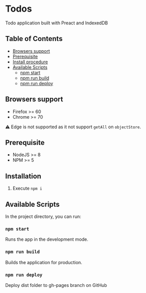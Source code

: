 # Todos

Todo application built with Preact and IndexedDB

## Table of Contents

- [Browsers support](#browsers-support)
- [Prerequisite](#prerequisite)
- [Install procedure](#install-procedure)
- [Available Scripts](#available-scripts)
  - [npm start](#npm-start)
  - [npm run build](#npm-run-build)
  - [npm run deploy](#npm-run-deploy)

## Browsers support

- Firefox >= 60
- Chrome >= 70

:warning: Edge is not supported as it not support `getAll` on `objectStore`.

## Prerequisite

- NodeJS >= 8
- NPM >= 5

## Installation

1. Execute `npm i`

## Available Scripts

In the project directory, you can run:

### `npm start`

Runs the app in the development mode.

### `npm run build`

Builds the application for production.

### `npm run deploy`

Deploy dist folder to gh-pages branch on GitHub
